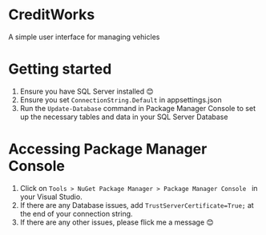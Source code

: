 # CreditWorks
A simple user interface for managing vehicles


# Getting started
1. Ensure you have SQL Server installed 😊
1. Ensure you set ```ConnectionString.Default``` in appsettings.json
1. Run the ```Update-Database``` command in Package Manager Console to set up the necessary tables and data in your SQL Server Database

# Accessing Package Manager Console
1. Click on ```Tools > NuGet Package Manager > Package Manager Console ``` in your Visual Studio.
1. If there are any Database issues, add ```TrustServerCertificate=True;``` at the end of your connection string.
1. If there are any other issues, please flick me a message 😊
